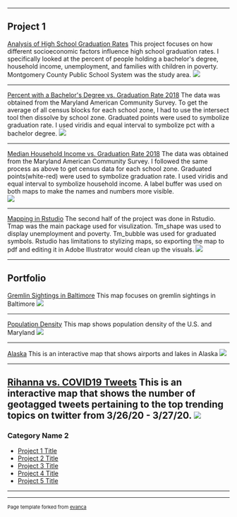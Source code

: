 
---

## Project 1

[Analysis of High School Graduation Rates](/rowan/poverview.md) 
This project focuses on how different socioeconomic factors influence high school graduation rates. I specifically looked at the percent of people holding a bachelor's degree, household income, unemployment, and families with children in poverty. Montgomery County Public School System was the study area. 
[<img src="images/AOS2.jpg?raw=true"/>](/rowan/poverview.md)

---

[Percent with a Bachelor's Degree vs. Graduation Rate 2018](/rowan/bad.md) 
The data was obtained from the Maryland American Community Survey. To get the average of all census blocks for each school zone, I had to use the intersect tool then dissolve by school zone. Graduated points were used to symbolize graduation rate. I used viridis and equal interval to symbolize pct with a bachelor degree. 
[<img src="images/bad.jpg?raw=true"/>](/rowan/bad.md)

---
[Median Household Income vs. Graduation Rate 2018](rowan/mhhi.md)
The data was obtained from the Maryland American Community Survey. I followed the same process as above to get census data for each school zone. Graduated points(white-red) were used to symbolize graduation rate. I used viridis and equal interval to symbolize household income. A label buffer was used on both maps to make the names and numbers more visible.  
[<img src="images/mhhi2.jpg?raw=true"/>](rowan/mhhi.md)

---
[Mapping in Rstudio](rowan/rstudio)
The second half of the project was done in Rstudio. Tmap was the main package used for visulization. Tm_shape was used to display unemployment and poverty. Tm_bubble was used for graduated symbols. Rstudio has limitations to stylizing maps, so exporting the map to pdf and editing it in Adobe Illustrator would clean up the visuals. 
[<img src="images/rstudiop1.jpg?raw=true"/>](rowan/rstudio)

---
## Portfolio

[Gremlin Sightings in Baltimore](rowan/gremlin.md)
This map focuses on gremlin sightings in Baltimore
[<img src="images/gremlin.jpg?raw=true"/>](rowan/gremlin.md)

---
[Population Density](rowan/population.md)
This map shows population density of the U.S. and Maryland
[<img src="images/population density.jpg?raw=true"/>](rowan/population.md)

---

[Alaska](danjos2.github.io/webmap.md)
This is an interactive map that shows airports and lakes in Alaska
[<img src="images/alaska.jpg?raw=true"/>](danjos2.github.io/webmap.md)


---

[Rihanna vs. COVID19 Tweets](rih_vs_cov_tweets/index.html)
This is an interactive map that shows the number of geotagged tweets pertaining to the top trending topics on twitter from
3/26/20 - 3/27/20.
[<img src="images/twitterweb.png?raw=true"/>](rih_vs_cov_tweets/index.html)
---

### Category Name 2

- [Project 1 Title](http://example.com/)
- [Project 2 Title](http://example.com/)
- [Project 3 Title](http://example.com/)
- [Project 4 Title](http://example.com/)
- [Project 5 Title](http://example.com/)

---




---
<p style="font-size:11px">Page template forked from <a href="https://github.com/evanca/quick-portfolio">evanca</a></p>
<!-- Remove above link if you don't want to attibute -->
